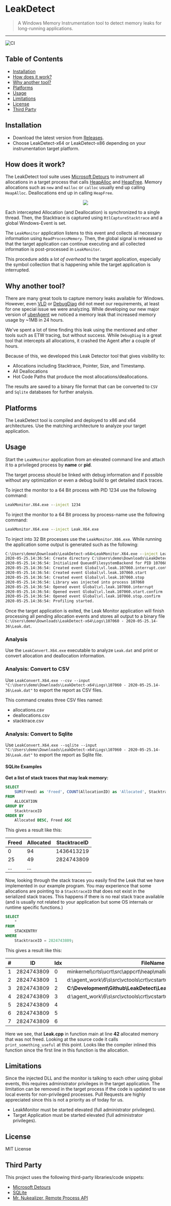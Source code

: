 # LeakDetect

> A Windows Memory Instrumentation tool to detect memory leaks for long-running applications.
---
![CI](https://github.com/vastlimits/LeakDetect/workflows/CI/badge.svg)


## Table of Contents

- [Installation](#installation)
- [How does it work?](#how-does-it-work)
- [Why another tool?](#why-another-tool)
- [Platforms](#platforms)
- [Usage](#usage)
- [Limitations](#limitations)
- [License](#license)
- [Third Party](#third-party)

## Installation
- Download the latest version from [Releases](https://github.com/vastlimits/LeakDetect/releases).
- Choose LeakDetect-x64 or LeakDetect-x86 depending on your instrumentation target platform.

## How does it work?
The LeakDetect tool suite uses [Microsoft Detours](https://github.com/microsoft/detours) to instrument all allocations in a target process that calls [HeapAlloc](https://docs.microsoft.com/en-us/windows/win32/api/heapapi/nf-heapapi-heapalloc) and [HeapFree](https://docs.microsoft.com/en-us/windows/win32/api/heapapi/nf-heapapi-heapfree). Memory allocations such as `new` and `malloc` or `calloc` usually end up calling `HeapAlloc`. Deallocations end up in calling `HeapFree`.

<p align="center">
  <img src="/docs/diagram_flow.png" />
</p>

Each intercepted Allocation (and Deallocation) is synchronized to a single thread. Then, the Stacktrace is captured using `RtlCaptureStacktrace` and a global Windows-Event is set.

The `LeakMonitor` application listens to this event and collects all necessary information using `ReadProcessMemory`. Then, the global signal is released so that the target application can continue executing and all collected information is post-processed in `LeakMonitor`.

This procedure adds a *lot of overhead* to the target application, especially the symbol collection that is happening while the target application is interrupted.

## Why another tool?
There are many great tools to capture memory leaks available for Windows. However, even [VLD](https://kinddragon.github.io/vld/) or [DebugDiag](https://www.microsoft.com/en-us/download/details.aspx?id=58210) did not meet our requirements, at least for one special issue we were analyzing. While developing our new major version of [uberAgent](https://www.uberagent.com) we noticed a memory leak that increased memory usage by ~1MB in 24 hours.

We've spent a lot of time finding this leak using the mentioned and other tools such as ETW tracing, but without success. While `DebugDiag` is a great tool that intercepts all allocations, it crashed the Agent after a couple of hours. 

Because of this, we developed this Leak Detector tool that gives visibility to:

- Allocations including Stacktrace, Pointer, Size, and Timestamp.
- All Deallocations
- Hot Code Paths that produce the most allocations/deallocations.

The results are saved to a binary file format that can be converted to `CSV` and `Sqlite` databases for further analysis.

## Platforms
The LeakDetect tool is compiled and deployed to x86 and x64 architectures. Use the matching architecture to analyze your target application.

## Usage
Start the `LeakMonitor` application from an elevated command line and attach it to a privileged process by **name** or **pid**.

The target process should be linked with debug information and if possible without any optimization or even a debug build to get 
detailed stack traces.

To inject the monitor to a 64 Bit process with PID 1234 use the following command:

```cmd
LeakMonitor.X64.exe --inject 1234
```

To inject the monitor to a 64 Bit process by process-name use the following command:

```cmd
LeakMonitor.X64.exe --inject Leak.X64.exe
```

To inject into 32 Bit processes use the `LeakMonitor.X86.exe`. While running the application some output is generated such as the following:

```cmd
C:\Users\demo\Downloads\LeakDetect-x64>LeakMonitor.X64.exe --inject Leak.X64.exe
2020-05-25.14:36:54: Create directory C:\Users\demo\Downloads\LeakDetect-x64\Logs\107060 - 2020-05-25.14-36
2020-05-25.14:36:54: Initialized QueuedFilesystemBackend for PID 107060
2020-05-25.14:36:54: Created event Global\vl.leak.107060.interrupt.continue
2020-05-25.14:36:54: Created event Global\vl.leak.107060.start
2020-05-25.14:36:54: Created event Global\vl.leak.107060.stop
2020-05-25.14:36:54: Library was injected into process 107060
2020-05-25.14:36:54: Opened event Global\vl.leak.107060.interrupt
2020-05-25.14:36:54: Opened event Global\vl.leak.107060.start.confirm
2020-05-25.14:36:54: Opened event Global\vl.leak.107060.stop.confirm
2020-05-25.14:36:54: Profiling started.
```

Once the target application is exited, the Leak Monitor application will finish processing all pending allocation events and stores all output to a binary file `C:\Users\demo\Downloads\LeakDetect-x64\Logs\107060 - 2020-05-25.14-36\Leak.dat`.

### Analysis
Use the `LeakConvert.X64.exe` executable to analyze `Leak.dat` and print or convert allocation and deallocation information.

### Analysis: Convert to CSV
Use `LeakConvert.X64.exe --csv --input "C:\Users\demo\Downloads\LeakDetect-x64\Logs\107060 - 2020-05-25.14-36\Leak.dat"` to export the report as CSV files.

This command creates three CSV files named:

- allocations.csv
- deallocations.csv
- stacktrace.csv


### Analysis: Convert to Sqlite
Use `LeakConvert.X64.exe --sqlite --input "C:\Users\demo\Downloads\LeakDetect-x64\Logs\107060 - 2020-05-25.14-36\Leak.dat"` to export the report as Sqlite file.


#### SQLite Examples

**Get a list of stack traces that may leak memory:**

```sql
SELECT 
	SUM(Freed) as 'Freed', COUNT(AllocationID) as 'Allocated', StacktraceID
FROM
	ALLOCATION
GROUP BY
	StacktraceID	
ORDER BY
	Allocated DESC, Freed ASC
```

This gives a result like this:

| Freed | Allocated | StacktraceID |
|---|---|---|
| 0 | 94 | 1436413219 |
| 25 | 49 | 2824743809 |
| ... | ... |

Now, looking through the stack traces you easily find the Leak that we have implemented in our example program.
You may experience that some allocations are pointing to a `StacktraceID` that does not exist in the serialized stack traces. 
This happens if there is no real stack trace available (and is usually not related to your application but some OS internals or runtime specific functions.)

```sql
SELECT 
	*
FROM
	STACKENTRY
WHERE
	StacktraceID = 2824743809;
```

This gives a result like this:

| # | ID | Idx | FileName | SymbolName | LineNumber |
|---|---|---|---|---|---|
| 1 | 2824743809 | 0 | minkernel\crts\ucrt\src\appcrt\heap\malloc_base.cpp | _malloc_base | 34 |
| 2 | 2824743809 | 1 | d:\agent\_work\6\s\src\vctools\crt\vcstartup\src\heap\new_scalar.cpp | operator new | 35 |
| 3 | 2824743809 | 2 | **C:\Development\Github\LeakDetect\Leak\Leak.cpp** | **main** | 42 |
| 4 | 2824743809 | 3 | d:\agent\_work\6\s\src\vctools\crt\vcstartup\src\startup\exe_common.inl | __scrt_common_main_seh | 288 |
| 5 | 2824743809 | 4 | | BaseThreadInitThunk | 0 |
| 6 | 2824743809 | 5 | | RtlGetAppContainerNamedObjectPath | 0 |
| 7 | 2824743809 | 6 | | RtlGetAppContainerNamedObjectPath | 0 |

Here we see, that **Leak.cpp** in function main at line **42** allocated memory that was not freed. Looking at the source code it calls
`print_something_useful` at this point. Looks like the compiler inlined this function since the first line in this function is the allocation.

## Limitations
Since the injected DLL and the monitor is talking to each other using global events, this requires administrator privileges in the target application. The limitation can be removed in the target process if the code is updated to use local events for non-privileged processes. Pull Requests are highly appreciated since this is not a priority as of today for us.

- LeakMonitor must be started elevated (full administrator privileges).
- Target Application must be started elevated (full administrator privileges).

## License
MIT License 

## Third Party
This project uses the following third-party libraries/code snippets:

- [Microsoft Detours](https://github.com/microsoft/detours)
- [SQLite](https://www.sqlite.org/)
- [Mr. Nukealizer, Remote Process API](https://www.codeproject.com/tips/139349/getting-the-address-of-a-function-in-a-dll-loaded)
